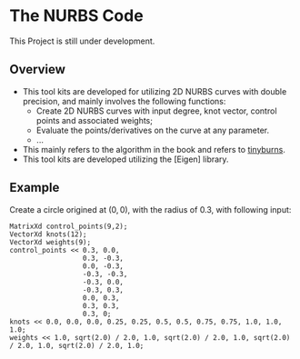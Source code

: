 # The NURBS Code

This Project is still under development. 

## Overview

- This tool kits are developed for utilizing 2D NURBS curves with double precision, and mainly involves the following functions:
  - Create 2D NURBS curves with input degree, knot vector, control points and associated weights;
  - Evaluate the points/derivatives on the curve at any parameter.
  - ...
- This  mainly refers to the algorithm in the book and refers to [tinyburns](https://github.com/pradeep-pyro/tinynurbs).
- This tool kits are developed utilizing the [Eigen] library.


## Example

Create a circle origined at $(0,0)$, with the radius of $0.3$, with following input:
```
MatrixXd control_points(9,2);
VectorXd knots(12);
VectorXd weights(9);
control_points << 0.3, 0.0,
                  0.3, -0.3,
                  0.0, -0.3,
                  -0.3, -0.3,
                  -0.3, 0.0,
                  -0.3, 0.3,
                  0.0, 0.3,
                  0.3, 0.3,
                  0.3, 0;
knots << 0.0, 0.0, 0.0, 0.25, 0.25, 0.5, 0.5, 0.75, 0.75, 1.0, 1.0, 1.0;
weights << 1.0, sqrt(2.0) / 2.0, 1.0, sqrt(2.0) / 2.0, 1.0, sqrt(2.0) / 2.0, 1.0, sqrt(2.0) / 2.0, 1.0;
```